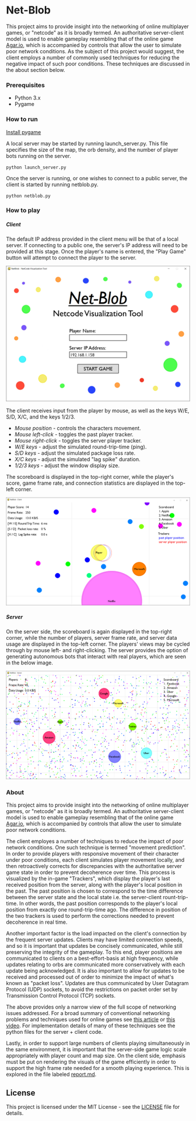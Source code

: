 # Net-Blob

This project aims to provide insight into the networking of online multiplayer games, or "netcode" as it is broadly termed. An authoritative server-client model is used to enable gameplay resembling that of the online game [Agar.io](https://agar.io), which is accompanied by controls that allow the user to simulate poor network conditions. As the subject of this project would suggest, the client employs a number of commonly used techniques for reducing the negative impact of such poor conditions. These techniques are discussed in the about section below.

### Prerequisites

* Python 3.x
* Pygame

### How to run

[Install pygame](https://www.pygame.org/wiki/GettingStarted)

A local server may be started by running launch_server.py. This file specifies the size of the map, the orb density, and the number of player bots running on the server.
```
python launch_server.py
```
Once the server is running, or one wishes to connect to a public server, the client is started by running netblob.py.
```
python netblob.py
```

### How to play
##### Client
The default IP address provided in the client menu will be that of a local server. If connecting to a public one, the server's IP address will need to be provided at this stage. Once the player's name is entered, the "Play Game" button will attempt to connect the player to the server.

![Game Menu](figures/client_menu.png)

The client receives input from the player by mouse, as well as the keys  W/E, S/D, X/C, and the keys 1/2/3. 
* *Mouse position* - controls the characters movement.
* *Mouse left-click* - toggles the past player tracker.
* *Mouse right-click* - toggles the server player tracker.
* *W/E keys* - adjust the simulated round-trip-time (ping).
* *S/D keys* - adjust the simulated package loss rate.
* *X/C keys* - adjust the simulated "lag spike" duration.
* *1/2/3 keys* - adjust the window display size.

The scoreboard is displayed in the top-right corner, while the player's score, game frame rate, and connection statistics are displayed in the top-left corner.

![Client View](figures/client_view.png)

##### Server
On the server side, the scoreboard is again displayed in the top-right corner, while the number of players, server frame rate, and server data usage are displayed in the top-left corner. The players' views may be cycled through by mouse left- and right-clicking. The server provides the option of generating autonomous bots that interact with real players, which are seen in the below image.

![Server View](figures/server_view.png)


### About

This project aims to provide insight into the networking of online multiplayer games, or "netcode" as it is broadly termed. An authoritative server-client model is used to enable gameplay resembling that of the online game [Agar.io](https://agar.io), which is accompanied by controls that allow the user to simulate poor network conditions.

The client employes a number of techniques to reduce the impact of poor network conditions. One such technique is termed "movement prediction". In order to provide players with responsive movement of their character under poor conditions, each client simulates player movement locally, and then retroactively corrects for discrepancies with the authoritative server game state in order to prevent decoherence over time. This process is visualized by the in-game "Trackers", which display the player's last received position from the server, along with the player's local position in the past. The past position is chosen to correspond to the time difference between the server state and the local state i.e. the server-client rount-trip-time. In other words, the past position corresponds to the player's local position from exactly one round-trip-time ago. The difference in position of the two trackers is used to perform the corrections needed to prevent decoherence in real time.

Another important factor is the load impacted on the client's connection by the frequent server updates. Clients may have limited connection speeds, and so it is important that updates be concisely communicated, while still preserving the integrity of the gameplay. To this end, player positions are communicated to clients on a best-effort-basis at high frequency, while updates relating to orbs are communicated more conservatively with each update being acknowledged. It is also important to allow for updates to be received and processed out of order to minimize the impact of what's known as "packet loss". Updates are thus communicated by User Datagram Protocol (UDP) sockets, to avoid the restrictions on packet order set by Transmission Control Protocol (TCP) sockets.

The above provides only a narrow view of the full scope of networking issues addressed. For a broad summary of conventional networking  problems and techniques used for online games see [this article](https://medium.com/@meseta/netcode-concepts-part-1-introduction-ec5763fe458c) or [this video](https://www.youtube.com/watch?v=vTH2ZPgYujQ). For implementation details of many of these techniques see the python files for the server + client code.

Lastly, in order to support large numbers of clients playing simultaneously in the same environment, it is important that the server-side game logic scale appropriately with player count and map size. On the client side, emphasis must be put on rendering the visuals of the game efficiently in order to support the high frame rate needed for a smooth playing experience. This is explored in the file labeled [report.md](report.md).


## License

This project is licensed under the MIT License - see the [LICENSE](LICENSE) file for details.
